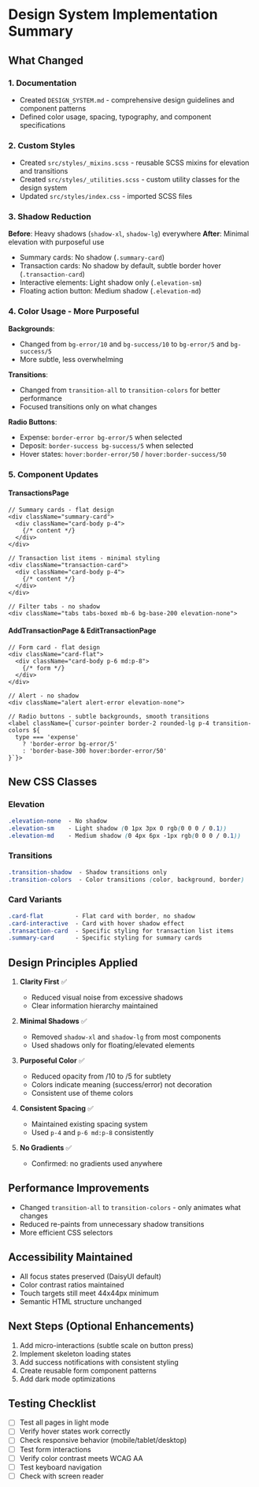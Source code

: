# Design System Implementation Summary

## What Changed

### 1. Documentation

- Created `DESIGN_SYSTEM.md` - comprehensive design guidelines and component patterns
- Defined color usage, spacing, typography, and component specifications

### 2. Custom Styles

- Created `src/styles/_mixins.scss` - reusable SCSS mixins for elevation and transitions
- Created `src/styles/_utilities.scss` - custom utility classes for the design system
- Updated `src/styles/index.css` - imported SCSS files

### 3. Shadow Reduction

**Before**: Heavy shadows (`shadow-xl`, `shadow-lg`) everywhere
**After**: Minimal elevation with purposeful use

- Summary cards: No shadow (`.summary-card`)
- Transaction cards: No shadow by default, subtle border hover (`.transaction-card`)
- Interactive elements: Light shadow only (`.elevation-sm`)
- Floating action button: Medium shadow (`.elevation-md`)

### 4. Color Usage - More Purposeful

**Backgrounds**:

- Changed from `bg-error/10` and `bg-success/10` to `bg-error/5` and `bg-success/5`
- More subtle, less overwhelming

**Transitions**:

- Changed from `transition-all` to `transition-colors` for better performance
- Focused transitions only on what changes

**Radio Buttons**:

- Expense: `border-error bg-error/5` when selected
- Deposit: `border-success bg-success/5` when selected
- Hover states: `hover:border-error/50` / `hover:border-success/50`

### 5. Component Updates

#### TransactionsPage

```tsx
// Summary cards - flat design
<div className="summary-card">
  <div className="card-body p-4">
    {/* content */}
  </div>
</div>

// Transaction list items - minimal styling
<div className="transaction-card">
  <div className="card-body p-4">
    {/* content */}
  </div>
</div>

// Filter tabs - no shadow
<div className="tabs tabs-boxed mb-6 bg-base-200 elevation-none">
```

#### AddTransactionPage & EditTransactionPage

```tsx
// Form card - flat design
<div className="card-flat">
  <div className="card-body p-6 md:p-8">
    {/* form */}
  </div>
</div>

// Alert - no shadow
<div className="alert alert-error elevation-none">

// Radio buttons - subtle backgrounds, smooth transitions
<label className={`cursor-pointer border-2 rounded-lg p-4 transition-colors ${
  type === 'expense'
    ? 'border-error bg-error/5'
    : 'border-base-300 hover:border-error/50'
}`}>
```

## New CSS Classes

### Elevation

```css
.elevation-none  - No shadow
.elevation-sm    - Light shadow (0 1px 3px 0 rgb(0 0 0 / 0.1))
.elevation-md    - Medium shadow (0 4px 6px -1px rgb(0 0 0 / 0.1))
```

### Transitions

```css
.transition-shadow  - Shadow transitions only
.transition-colors  - Color transitions (color, background, border)
```

### Card Variants

```css
.card-flat         - Flat card with border, no shadow
.card-interactive  - Card with hover shadow effect
.transaction-card  - Specific styling for transaction list items
.summary-card      - Specific styling for summary cards
```

## Design Principles Applied

1. **Clarity First** ✅
   - Reduced visual noise from excessive shadows
   - Clear information hierarchy maintained

2. **Minimal Shadows** ✅
   - Removed `shadow-xl` and `shadow-lg` from most components
   - Used shadows only for floating/elevated elements

3. **Purposeful Color** ✅
   - Reduced opacity from /10 to /5 for subtlety
   - Colors indicate meaning (success/error) not decoration
   - Consistent use of theme colors

4. **Consistent Spacing** ✅
   - Maintained existing spacing system
   - Used `p-4` and `p-6 md:p-8` consistently

5. **No Gradients** ✅
   - Confirmed: no gradients used anywhere

## Performance Improvements

- Changed `transition-all` to `transition-colors` - only animates what changes
- Reduced re-paints from unnecessary shadow transitions
- More efficient CSS selectors

## Accessibility Maintained

- All focus states preserved (DaisyUI default)
- Color contrast ratios maintained
- Touch targets still meet 44x44px minimum
- Semantic HTML structure unchanged

## Next Steps (Optional Enhancements)

1. Add micro-interactions (subtle scale on button press)
2. Implement skeleton loading states
3. Add success notifications with consistent styling
4. Create reusable form component patterns
5. Add dark mode optimizations

## Testing Checklist

- [ ] Test all pages in light mode
- [ ] Verify hover states work correctly
- [ ] Check responsive behavior (mobile/tablet/desktop)
- [ ] Test form interactions
- [ ] Verify color contrast meets WCAG AA
- [ ] Test keyboard navigation
- [ ] Check with screen reader

